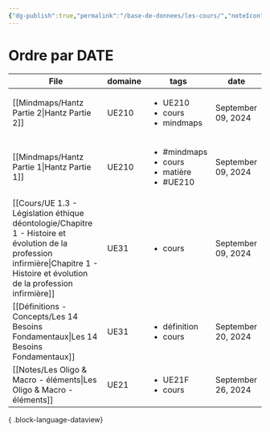 ```yaml
---
{"dg-publish":true,"permalink":"/base-de-donnees/les-cours/","noteIcon":""}
---
```


# Ordre par DATE
| File                                                                                                                                                                                 | domaine | tags                                                                     | date               |
| ------------------------------------------------------------------------------------------------------------------------------------------------------------------------------------ | ------- | ------------------------------------------------------------------------ | ------------------ |
| [[Mindmaps/Hantz Partie 2\|Hantz Partie 2]]                                                                                                                                       | UE210   | <ul><li>UE210</li><li>cours</li><li>mindmaps</li></ul>                   | September 09, 2024 |
| [[Mindmaps/Hantz Partie 1\|Hantz Partie 1]]                                                                                                                                       | UE210   | <ul><li>#mindmaps</li><li>cours</li><li>matière</li><li>#UE210</li></ul> | September 09, 2024 |
| [[Cours/UE 1.3 - Législation éthique déontologie/Chapitre 1 - Histoire et évolution de la profession infirmière\|Chapitre 1 - Histoire et évolution de la profession infirmière]] | UE31    | <ul><li>cours</li></ul>                                                  | September 09, 2024 |
| [[Définitions - Concepts/Les 14 Besoins Fondamentaux\|Les 14 Besoins Fondamentaux]]                                                                                               | UE31    | <ul><li>définition</li><li>cours</li></ul>                               | September 20, 2024 |
| [[Notes/Les Oligo & Macro - éléments\|Les Oligo & Macro - éléments]]                                                                                                              | UE21    | <ul><li>UE21F</li><li>cours</li></ul>                                    | September 26, 2024 |

{ .block-language-dataview}
